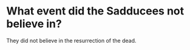 # What event did the Sadducees not believe in?

They did not believe in the resurrection of the dead.
